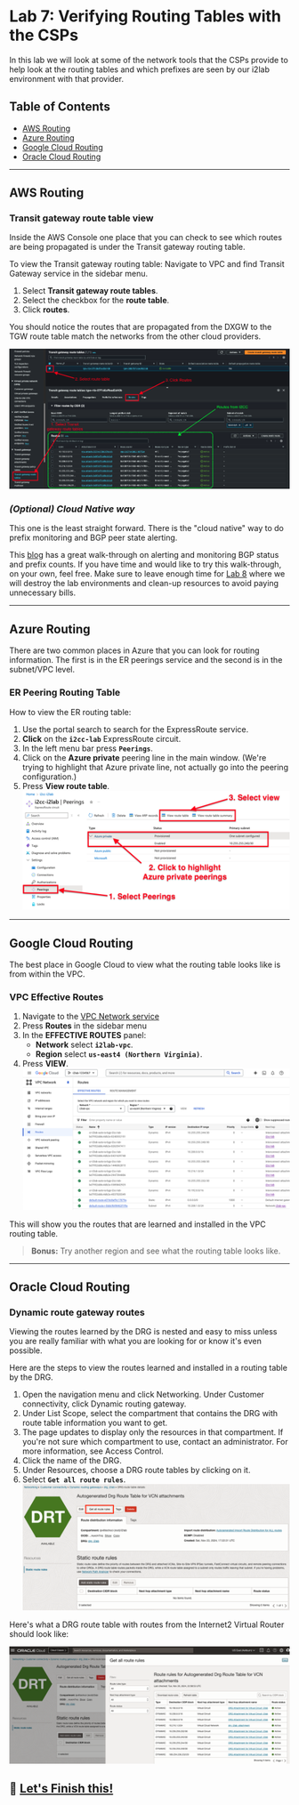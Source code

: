# Lab 7: Verifying Routing Tables with the CSPs

In this lab we will look at some of the network tools that the CSPs provide to help look at the routing tables and which prefixes are seen by our i2lab environment with that provider.

## Table of Contents

- [AWS Routing](#aws-routing)
- [Azure Routing](#azure-routing)
- [Google Cloud Routing](#google-cloud-routing)
- [Oracle Cloud Routing](#oracle-cloud-routing)

---

## AWS Routing

### Transit gateway route table view

Inside the AWS Console one place that you can check to see which routes are being propagated is under the Transit gateway routing table.

To view the Transit gateway routing table: Navigate to VPC and find Transit Gateway service in the sidebar menu.

1. Select **Transit gateway route tables**.
2. Select the checkbox for the **route table**.
3. Click **routes**.

You should notice the routes that are propagated from the DXGW to the TGW route table match the networks from the other cloud providers.

![Transit Gateway Routes](files/aws_tgw_routes.png)

### _(Optional) Cloud Native way_

This one is the least straight forward. There is the "cloud native" way to do prefix monitoring and BGP peer state alerting.

This [blog](https://aws.amazon.com/blogs/networking-and-content-delivery/monitor-bgp-status-on-aws-direct-connect-vifs-and-track-prefix-count-advertised-over-transit-vif/) has a great walk-through on alerting and monitoring BGP status and prefix counts. If you have time and would like to try this walk-through, on your own, feel free. Make sure to leave enough time for [Lab 8](lab8.md) where we will destroy the lab environments and clean-up resources to avoid paying unnecessary bills.

---

## Azure Routing

There are two common places in Azure that you can look for routing information. The first is in the ER peerings service and the second is in the subnet/VPC level.

### ER Peering Routing Table

How to view the ER routing table:

1. Use the portal search to search for the ExpressRoute service.
2. **Click** on the **`i2cc-lab`** ExpressRoute circuit.
3. In the left menu bar press **`Peerings`**.
4. Click on the **Azure private** peering line in the main window. (We're trying to highlight that Azure private line, not actually go into the peering configuration.)
5. Press **View route table**.
![View ER Route Table](files/az_er_route_table.png)

---

## Google Cloud Routing

The best place in Google Cloud to view what the routing table looks like is from within the VPC.

### VPC Effective Routes

1. Navigate to the [VPC Network service](https://console.cloud.google.com/networking/networks)
2. Press **Routes** in the sidebar menu
3. In the **EFFECTIVE ROUTES** panel:
   - **Network** select **`i2lab-vpc`**.
   - **Region** select **`us-east4 (Northern Virginia)`**.
4. Press **VIEW**.
![GC Routing Table](files/gc_vpc_route_table.png)

This will show you the routes that are learned and installed in the VPC routing table.
> **Bonus:** Try another region and see what the routing table looks like.

---

## Oracle Cloud Routing

### Dynamic route gateway routes

Viewing the routes learned by the DRG is nested and easy to miss unless you are really familiar with what you are looking for or know it's even possible.

Here are the steps to view the routes learned and installed in a routing table by the DRG.

1. Open the navigation menu and click Networking. Under Customer connectivity, click Dynamic routing gateway.
2. Under List Scope, select the compartment that contains the DRG with route table information you want to get.
3. The page updates to display only the resources in that compartment. If you're not sure which compartment to use, contact an administrator. For more information, see Access Control.
4. Click the name of the DRG.
5. Under Resources, choose a DRG route tables by clicking on it.
6. Select **`Get all route rules`**.
![OCI Get Routes](files/oci_get_routes.png)

Here's what a DRG route table with routes from the Internet2 Virtual Router should look like:

![OCI DRG Routes](files/oci_drg_routes.png)

## :rocket: [Let's Finish this!](lab8.md)